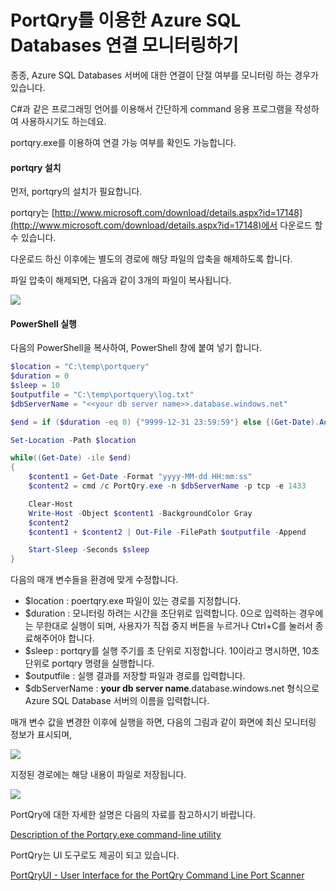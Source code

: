 # PortQry를 이용한 Azure SQL Databases 연결 모니터링하기

종종, Azure SQL Databases 서버에 대한 연결이 단절 여부를 모니터링 하는 경우가 있습니다.

C#과 같은 프로그래밍 언어를 이용해서 간단하게 command 응용 프로그램을 작성하여 사용하시기도 하는데요.

portqry.exe를 이용하여 연결 가능 여부를 확인도 가능합니다.

#### portqry 설치

먼저, portqry의 설치가 필요합니다.

portqry는 [http://www.microsoft.com/download/details.aspx?id=17148](http://www.microsoft.com/download/details.aspx?id=17148)에서 다운로드 할 수 있습니다.

다운로드 하신 이후에는 별도의 경로에 해당 파일의 압축을 해제하도록 합니다.

파일 압축이 해제되면, 다음과 같이 3개의 파일이 복사됩니다.

![](https://jyseongfileshare.blob.core.windows.net/images/portqry-01.png)

#### PowerShell 실행

다음의 PowerShell을 복사하여, PowerShell 창에 붙여 넣기 합니다.

```PowerShell
$location = "C:\temp\portquery"
$duration = 0
$sleep = 10
$outputfile = "C:\temp\portquery\log.txt"
$dbServerName = "<<your db server name>>.database.windows.net"

$end = if ($duration -eq 0) {"9999-12-31 23:59:59"} else {(Get-Date).AddSeconds($duration)}

Set-Location -Path $location

while((Get-Date) -ile $end)
{
    $content1 = Get-Date -Format "yyyy-MM-dd HH:mm:ss" 
    $content2 = cmd /c PortQry.exe -n $dbServerName -p tcp -e 1433 

    Clear-Host
    Write-Host -Object $content1 -BackgroundColor Gray
    $content2 
    $content1 + $content2 | Out-File -FilePath $outputfile -Append

    Start-Sleep -Seconds $sleep
}
```

 다음의 매개 변수들을 환경에 맞게 수정합니다.

* $location : poertqry.exe 파일이 있는 경로를 지정합니다.
* $duration : 모니터링 하려는 시간을 초단위로 입력합니다. 0으로 입력하는 경우에는 무한대로 실행이 되며, 사용자가 직접 중지 버튼을 누르거나 Ctrl+C를 눌러서 종료해주어야 합니다.
* $sleep : portqry를 실행 주기를 초 단위로 지정합니다. 10이라고 명시하면, 10초 단위로 portqry 명령을 실행합니다.
* $outputfile : 실행 결과를 저장할 파일과 경로를 입력합니다.
* $dbServerName : __your db server name__.database.windows.net 형식으로 Azure SQL Database 서버의 이름을 입력합니다.

매개 변수 값을 변경한 이후에 실행을 하면, 다음의 그림과 같이 화면에 최신 모니터링 정보가 표시되며, 

![](https://jyseongfileshare.blob.core.windows.net/images/portqry-04.png)

지정된 경로에는 해당 내용이 파일로 저장됩니다.

![](https://jyseongfileshare.blob.core.windows.net/images/portqry-03.png)

PortQry에 대한 자세한 설명은 다음의 자료를 참고하시기 바랍니다.

[Description of the Portqry.exe command-line utility ](https://support.microsoft.com/en-us/kb/310099)

PortQry는 UI 도구로도 제공이 되고 있습니다.

[PortQryUI - User Interface for the PortQry Command Line Port Scanner](https://www.microsoft.com/en-us/download/details.aspx?id=24009)
